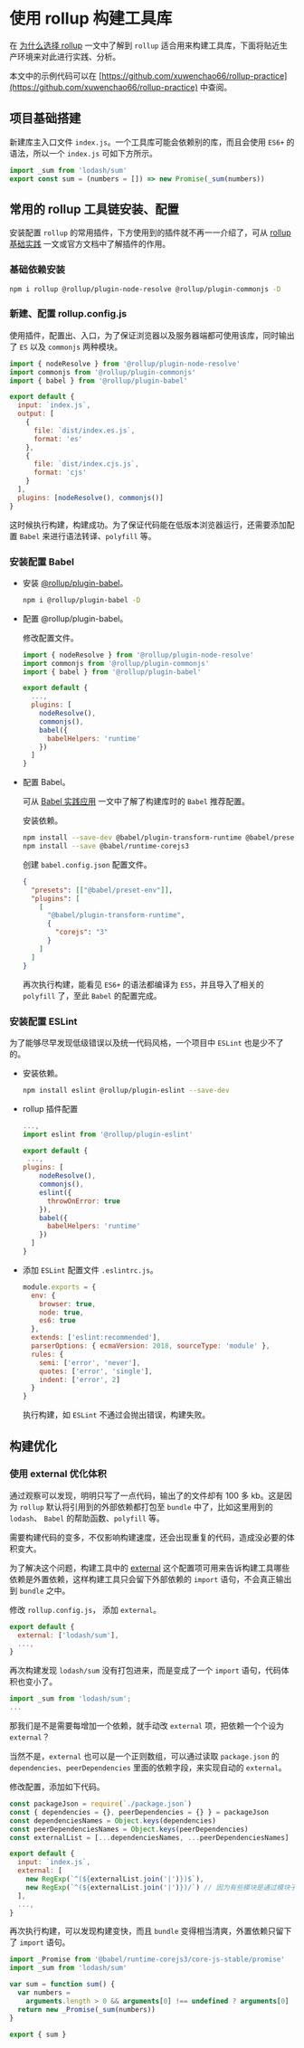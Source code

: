 # 使用 rollup 构建工具库

在 [为什么选择 rollup](/blogs/rollup-why.html) 一文中了解到 `rollup` 适合用来构建工具库，下面将贴近生产环境来对此进行实践、分析。

本文中的示例代码可以在 [https://github.com/xuwenchao66/rollup-practice](https://github.com/xuwenchao66/rollup-practice) 中查阅。

## 项目基础搭建

新建库主入口文件 `index.js`。一个工具库可能会依赖别的库，而且会使用 `ES6+` 的语法，所以一个 `index.js` 可如下方所示。

```js
import _sum from 'lodash/sum'
export const sum = (numbers = []) => new Promise(_sum(numbers))
```

## 常用的 rollup 工具链安装、配置

安装配置 `rollup` 的常用插件，下方使用到的插件就不再一一介绍了，可从 [rollup 基础实践](/blogs/rollup-basic-practice.html) 一文或官方文档中了解插件的作用。

### 基础依赖安装

```sh
npm i rollup @rollup/plugin-node-resolve @rollup/plugin-commonjs -D
```

### 新建、配置 rollup.config.js

使用插件，配置出、入口，为了保证浏览器以及服务器端都可使用该库，同时输出了 `ES` 以及 `commonjs` 两种模块。

```js
import { nodeResolve } from '@rollup/plugin-node-resolve'
import commonjs from '@rollup/plugin-commonjs'
import { babel } from '@rollup/plugin-babel'

export default {
  input: `index.js`,
  output: [
    {
      file: `dist/index.es.js`,
      format: 'es'
    },
    {
      file: `dist/index.cjs.js`,
      format: 'cjs'
    }
  ],
  plugins: [nodeResolve(), commonjs()]
}
```

这时候执行构建，构建成功。为了保证代码能在低版本浏览器运行，还需要添加配置 `Babel` 来进行语法转译、`polyfill` 等。

### 安装配置 Babel

- 安装 [@rollup/plugin-babel](https://github.com/rollup/plugins/tree/master/packages/babel)。

  ```sh
  npm i @rollup/plugin-babel -D
  ```

- 配置 @rollup/plugin-babel。

  修改配置文件。

  ```js
  import { nodeResolve } from '@rollup/plugin-node-resolve'
  import commonjs from '@rollup/plugin-commonjs'
  import { babel } from '@rollup/plugin-babel'

  export default {
    ...,
    plugins: [
      nodeResolve(),
      commonjs(),
      babel({
        babelHelpers: 'runtime'
      })
    ]
  }
  ```

- 配置 Babel。

  可从 [Babel 实践应用](/blogs/babel-practice.html) 一文中了解了构建库时的 `Babel` 推荐配置。

  安装依赖。

  ```sh
  npm install --save-dev @babel/plugin-transform-runtime @babel/preset-env
  npm install --save @babel/runtime-corejs3
  ```

  创建 `babel.config.json` 配置文件。

  ```json
  {
    "presets": [["@babel/preset-env"]],
    "plugins": [
      [
        "@babel/plugin-transform-runtime",
        {
          "corejs": "3"
        }
      ]
    ]
  }
  ```

  再次执行构建，能看见 `ES6+` 的语法都编译为 `ES5`，并且导入了相关的 `polyfill` 了，至此 `Babel` 的配置完成。

### 安装配置 ESLint

为了能够尽早发现低级错误以及统一代码风格，一个项目中 `ESLint` 也是少不了的。

- 安装依赖。

  ```sh
  npm install eslint @rollup/plugin-eslint --save-dev
  ```

- rollup 插件配置

  ```js
  ...,
  import eslint from '@rollup/plugin-eslint'

  export default {
   ...,
  plugins: [
      nodeResolve(),
      commonjs(),
      eslint({
        throwOnError: true
      }),
      babel({
        babelHelpers: 'runtime'
      })
    ]
  }
  ```

- 添加 `ESLint` 配置文件 `.eslintrc.js`。

  ```js
  module.exports = {
    env: {
      browser: true,
      node: true,
      es6: true
    },
    extends: ['eslint:recommended'],
    parserOptions: { ecmaVersion: 2018, sourceType: 'module' },
    rules: {
      semi: ['error', 'never'],
      quotes: ['error', 'single'],
      indent: ['error', 2]
    }
  }
  ```

  执行构建，如 `ESLint` 不通过会抛出错误，构建失败。

## 构建优化

### 使用 external 优化体积

通过观察可以发现，明明只写了一点代码，输出了的文件却有 100 多 kb。这是因为 `rollup` 默认将引用到的外部依赖都打包至 `bundle` 中了，比如这里用到的 `lodash`、 `Babel` 的帮助函数、`polyfill` 等。

需要构建代码的变多，不仅影响构建速度，还会出现重复的代码，造成没必要的体积变大。

为了解决这个问题，构建工具中的 [external](https://rollupjs.org/guide/en/#external) 这个配置项可用来告诉构建工具哪些依赖是外置依赖，这样构建工具只会留下外部依赖的 `import` 语句，不会真正输出到 `bundle` 之中。

修改 `rollup.config.js`， 添加 `external`。

```js
export default {
  external: ['lodash/sum'],
  ...,
}
```

再次构建发现 `lodash/sum` 没有打包进来，而是变成了一个 `import` 语句，代码体积也变小了。

```js
import _sum from 'lodash/sum';
...
```

那我们是不是需要每增加一个依赖，就手动改 `external` 项，把依赖一个个设为 `external`？

当然不是，`external` 也可以是一个正则数组，可以通过读取 `package.json` 的 `dependencies`、`peerDependencies` 里面的依赖字段，来实现自动的 `external`。

修改配置，添加如下代码。

```js
const packageJson = require(`./package.json`)
const { dependencies = {}, peerDependencies = {} } = packageJson
const dependenciesNames = Object.keys(dependencies)
const peerDependenciesNames = Object.keys(peerDependencies)
const externalList = [...dependenciesNames, ...peerDependenciesNames]

export default {
  input: `index.js`,
  external: [
    new RegExp(`^(${externalList.join('|')})$`),
    new RegExp(`^(${externalList.join('|')})/`) // 因为有些模块是通过模块子路径来引入，比如 import _sum from 'lodash/sum'，所以这个匹配也少不了。
  ],
  ...,
}
```

再次执行构建，可以发现构建变快，而且 `bundle` 变得相当清爽，外置依赖只留下了 `import` 语句。

```js
import _Promise from '@babel/runtime-corejs3/core-js-stable/promise'
import _sum from 'lodash/sum'

var sum = function sum() {
  var numbers =
    arguments.length > 0 && arguments[0] !== undefined ? arguments[0] : []
  return new _Promise(_sum(numbers))
}

export { sum }
```
